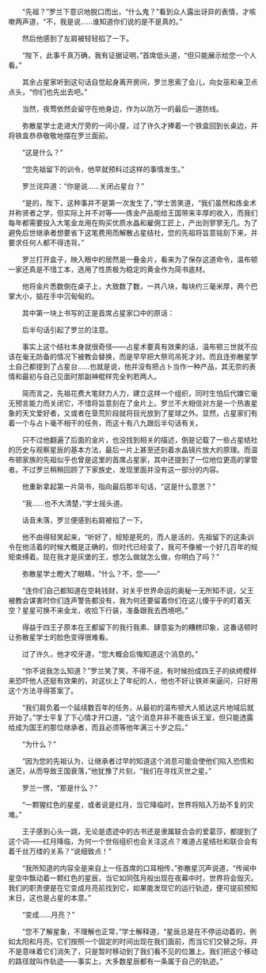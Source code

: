 　　“先祖？”罗兰下意识地脱口而出，“什么鬼？”看到众人露出讶异的表情，才咳嗽两声道，“不，我是说……谁知道你们说的是不是真的。”

　　然后他感到了左肩被轻轻掐了一下。

　　“陛下，此事千真万确，我有证据证明，”首席低头道，“但只能展示给您一个人看。”

　　其余占星家听到这句话自觉起身离开房间，罗兰思索了会儿，向女巫和亲卫点点头，“你们也先出去吧。”

　　当然，夜莺依然会留守在他身边，作为以防万一的最后一道防线。

　　弥散星学士走进大厅旁的一间小屋，过了许久才捧着一个铁盒回到长桌边，并将铁盒恭恭敬敬地摆在罗兰面前。

　　“这是什么？”

　　“您先祖留下的训令，他早就预料过这样的事情发生。”

　　罗兰诧异道：“你是说……关闭占星台？”

　　“是的，陛下，这种事并不是第一次发生了，”学士苦笑道，“我们虽然和炼金术并称贤者之学，但实际上并不对等——炼金产品能给王国带来丰厚的收入，而我们每年都需要投入大笔金龙用在购买优质水晶和雇佣工匠上，产出则寥寥无几。为了避免后世继承者想要省下这笔费用而解散占星结社，您的先祖将旨意铭刻下来，并要求任何人都不得违背。”

　　罗兰打开盒子，映入眼中的居然是一叠金片，看来为了保存这道命令，温布顿一家还真是不惜工本，选用了性质极为稳定的黄金作为简书底材。

　　他将金片悉数倒在桌子上，大致数了数，一共八块，每块约三毫米厚，两个巴掌大小，掂在手中沉甸甸的。

　　其中第一块上书写的正是首席占星家口中的原话：

　　后半句话引起了罗兰的注意。

　　事实上这个结社本身就很奇怪——占星术要真有效果的话，温布顿三世就不应该在毫无防备的情况下被教会替换，而是早早把大祭司吊死才对。而且连弥散星学士自己都提到了占星台……也就是说，他并没有把占卜当作一种产品，其无奈的表情和最初与自己见面时那副神棍样完全判若两人。

　　简而言之，先祖花费大笔财力人力，建立这样一个组织，同时生怕后代嫌它毫无预言能力而关闭它，不惜将旨意刻在了金片上。罗兰不大相信对方是一个热衷星象的天文爱好者，又或者在垦荒阶段就将目光放到了星球之外。显然，占星家们有着一个与占卜毫不相干的任务，而这十有八九跟后半句话有关。

　　只不过他翻遍了后面的金片，也没找到相关的描述，倒是记载了一些占星结社的历史与观察星辰的基本方法，最后一片上甚至还刻着水晶镜片放大的原理。而温布顿家族的先祖似乎也曾是这里的首席占星家，其中还提到了一位地位更高的掌管者。不过罗兰稍稍回顾了下家族史，发现里面并没有这一部分的内容。

　　他重新拿起第一片简书，指向最后那半句话，“这是什么意思？”

　　“我……也不大清楚，”学士摇头道。

　　话音未落，罗兰便感到右肩被掐了一下。

　　他不由得轻笑起来，“听好了，规矩是死的，而人是活的，先祖留下的这条训令在他活着的时候大概是正确的，但时代已经变了，我可不像被一个好几百年的规矩束缚着。现在我才是灰堡的王，想怎么做就怎么做，你明白了吗？”

　　弥散星学士瞪大了眼睛，“什么？不，您——”

　　“连你们自己都知道在空耗钱财，对关乎世界命运的奥秘一无所知不说，父王被教会谋害时你们连声警告都没有，我为何还要留着你们在这儿傻乎乎的盯着天空？星星可换不来金龙，收拾下行装，准备跟我去西境吧。”

　　得益于四王子原本在王都留下的我行我素、肆意妄为的糟糕印象，这番话顿时让弥散星学士的脸色变得很难看。

　　过了许久，他才咬牙道，“您大概会后悔知道这个消息的。”

　　“你不说我怎么知道？”罗兰笑了笑，不得不说，有时候扮成四王子的纨绔模样来恐吓他人还挺有效果的，对这伙上了年纪的人，他也不好让铁斧来逼问，只好用这个方法寻得答案了。

　　“我们肩负着一个延续数百年的任务，从最初的温布顿大人抵达这片地域后就开始了。”学士平复了下心情才开口道，“这个消息并非不能告诉王室，但只能透露给成为国王的那位继承者，而且必须等他年满三十岁之后。”

　　“为什么？”

　　“因为您的先祖认为，让继承者过早的知道这个消息可能会使他们陷入恐慌和迷茫，从而导致王国衰落，”他犹豫了片刻，“我们在寻找灭世之星。”

　　罗兰一愣，“那是什么？”

　　“一颗猩红色的星星，或者说是红月，当它降临时，世界将陷入万劫不复的灾难。”

　　王子感到心头一跳，无论是遗迹中的古书还是隶属联合会的爱葛莎，都提到了这个词——红月降临，为何一个世俗组织也会关注这点？难道占星结社和联合会有着千丝万缕的关系？“说细致点！”

　　“我所知道的内容全是来自上一任首席的口耳相传，”弥散星沉声说道，“传闻中星空中飘动着一颗红色的星辰，当它如同弦月般出现在夜幕中时，世界将会毁灭。我们的职责便是在它变成月亮前找到它，如果能发现它的运行轨迹，便可提前预知末日，这也是占星的本意。”

　　“变成……月亮？”

　　“您不了解星象，不理解也正常，”学士解释道，“星辰总是在不停运动着的，例如太阳和月亮，它们按照一个固定的时间出现在我们面前，而当它们交替之际，并不是意味着它们消失了，只是暂时移动到了我们看不见的位置上。我们把这个移动的路径就叫作轨迹——事实上，大多数星辰都有一条属于自己的轨迹。”
